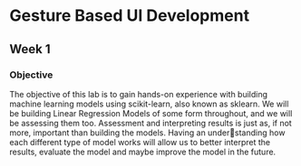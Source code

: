 # Gesture Based UI Development

## Week 1
### Objective
The objective of this lab is to gain hands-on experience with building machine learning models using scikit-learn, also
known as sklearn. We will be building Linear Regression Models of some form throughout, and we will be assessing
them too.
Assessment and interpreting results is just as, if not more, important than building the models. Having an understanding how each different type of model works will allow us to better interpret the results, evaluate the model and
maybe improve the model in the future.